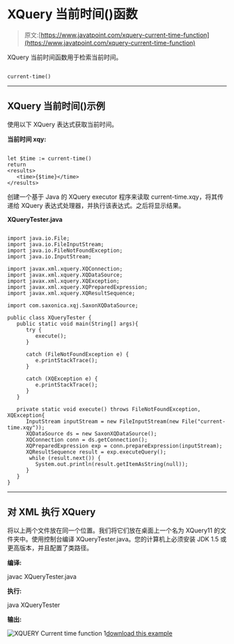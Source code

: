# XQuery 当前时间()函数

> 原文:[https://www.javatpoint.com/xquery-current-time-function](https://www.javatpoint.com/xquery-current-time-function)

XQuery 当前时间函数用于检索当前时间。

```

current-time() 

```

* * *

## XQuery 当前时间()示例

使用以下 XQuery 表达式获取当前时间。

**当前时间 xqy:**

```

let $time := current-time()
return
<results>
   <time>{$time}</time>
</results>

```

创建一个基于 Java 的 XQuery executor 程序来读取 current-time.xqy，将其传递给 XQuery 表达式处理器，并执行该表达式。之后将显示结果。

**XQueryTester.java**

```

import java.io.File;
import java.io.FileInputStream;
import java.io.FileNotFoundException;
import java.io.InputStream;

import javax.xml.xquery.XQConnection;
import javax.xml.xquery.XQDataSource;
import javax.xml.xquery.XQException;
import javax.xml.xquery.XQPreparedExpression;
import javax.xml.xquery.XQResultSequence;

import com.saxonica.xqj.SaxonXQDataSource;

public class XQueryTester {
   public static void main(String[] args){
      try {
         execute();
      }

      catch (FileNotFoundException e) {
         e.printStackTrace();
      }

      catch (XQException e) {
         e.printStackTrace();
      }
   }

   private static void execute() throws FileNotFoundException, XQException{
      InputStream inputStream = new FileInputStream(new File("current-time.xqy"));
      XQDataSource ds = new SaxonXQDataSource();
      XQConnection conn = ds.getConnection();
      XQPreparedExpression exp = conn.prepareExpression(inputStream);
      XQResultSequence result = exp.executeQuery();
       while (result.next()) {
         System.out.println(result.getItemAsString(null));
      }
   }	
}

```

* * *

## 对 XML 执行 XQuery

将以上两个文件放在同一个位置。我们将它们放在桌面上一个名为 XQuery11 的文件夹中。使用控制台编译 XQueryTester.java。您的计算机上必须安装 JDK 1.5 或更高版本，并且配置了类路径。

**编译:**

javac XQueryTester.java

**执行:**

java XQueryTester

**输出:**

![XQUERY Current time function 1](../Images/bd8bdc75708addf2f3c0e21f90227bc5.png)[download this example](https://static.javatpoint.com/xquery/src/XQuery11.zip)
